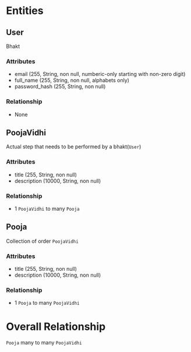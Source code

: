 # Entities
## User
Bhakt
### Attributes
- email (255, String, non null, numberic-only starting with non-zero digit)
- full_name (255, String, non null, alphabets only)
- password_hash (255, String, non null)
### Relationship
- None
## PoojaVidhi
Actual step that needs to be performed by a bhakt(`User`)
### Attributes
- title (255, String, non null)
- description (10000, String, non null)
### Relationship
- 1 `PoojaVidhi` to many `Pooja`
## Pooja
Collection of order `PoojaVidhi`
### Attributes
- title (255, String, non null)
- description (10000, String, non null)
### Relationship
- 1 `Pooja` to many `PoojaVidhi`

# Overall Relationship
`Pooja` many to many `PoojaVidhi`